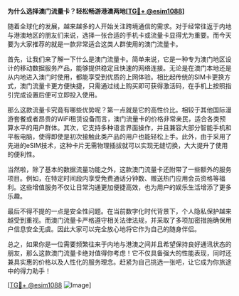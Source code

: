 **为什么选择澳门流量卡？轻松畅游港澳两地[[TG💪+ @esim1088](https://t.me/s/esim1088)]**

随着全球化的发展，越来越多的人开始关注跨境通信的需求。对于经常往返于内地与港澳地区的朋友们来说，选择一张合适的手机卡或流量卡显得尤为重要。而今天要为大家推荐的就是一款非常适合这类人群使用的澳门流量卡。

首先，让我们来了解一下什么是澳门流量卡。简单来说，它是一种专为澳门地区设计的移动数据服务产品，能够提供稳定且快速的网络连接。无论是在澳门本地还是从内地进入澳门时使用，都能享受到优质的上网体验。相比起传统的SIM卡更换方式，澳门流量卡更方便快捷，只需通过线上购买即可获得激活码，在手机上按照指引完成设置后便可立即投入使用。

那么这款流量卡究竟有哪些优势呢？第一点就是它的高性价比。相较于其他国际漫游套餐或者昂贵的WiFi租赁设备而言，澳门流量卡的价格非常亲民，适合各类预算水平的用户群体。其次，它支持多种语言界面操作，并且兼容大部分智能手机和平板电脑，使得即使是初次接触此类产品的用户也能轻松上手。此外，由于采用了先进的eSIM技术，这种卡片无需物理插拔就可以实现无缝切换，大大提升了使用的便利性。

当然啦，除了基本的数据流量功能之外，这款澳门流量卡还附带了一些额外的服务项目。例如，在特定时间段内享受免费通话分钟数、赠送热门应用会员资格等福利。这些增值服务不仅让日常沟通更加便捷高效，也为用户的娱乐生活增添了更多乐趣。

最后不得不提的一点是安全性问题。在当前数字化时代背景下，个人隐私保护越来越受到重视。而澳门流量卡严格遵守相关法律法规，并采取了多项加密措施确保用户信息安全无虞。因此大家可以完全放心地将它作为自己的随身伴侣。

总之，如果你是一位需要频繁往来于内地与港澳之间并且希望保持良好通讯状态的朋友，那么这款澳门流量卡绝对值得你考虑！它不仅具备强大的性能表现，同时还兼具实惠的价格以及人性化的服务理念。赶紧为自己挑选一张吧，让它成为你旅途中的得力助手！

[[TG💪+ @esim1088](https://t.me/s/esim1088) ![Image](https://i.postimg.cc/4NQfJmqS/Snipaste-2025-05-13-00-14-12.png)]